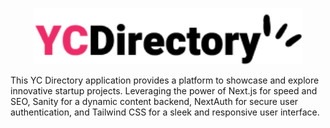 <p align="center"">
  <img src="./public/logo.png" style="height: 90px; margin: auto;" />
</p>  
This YC Directory application provides a platform to showcase and explore innovative startup projects. Leveraging the power of Next.js for speed and SEO, Sanity for a dynamic content backend, NextAuth for secure user authentication, and Tailwind CSS for a sleek and responsive user interface.
